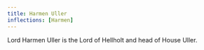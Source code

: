```yaml
---
title: Harmen Uller
inflections: [Harmen]
---
```


Lord Harmen Uller is the Lord of Hellholt and head of House Uller.


